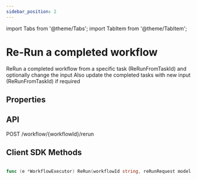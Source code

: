 ```yaml
---
sidebar_position: 2
---
```


import Tabs from '@theme/Tabs';
import TabItem from '@theme/TabItem';

# Re-Run a completed workflow
ReRun a completed workflow from a specific task (ReRunFromTaskId) and optionally change the input
Also update the completed tasks with new input (ReRunFromTaskId) if required

## Properties

## API
POST /workflow/{workflowId}/rerun

## Client SDK Methods

<Tabs>
<TabItem value="Java" label="Java">

```java

```

</TabItem>
<TabItem value="Golang" label="Golang">

```go
func (e *WorkflowExecutor) ReRun(workflowId string, reRunRequest model.RerunWorkflowRequest) (id string, error error)
```

</TabItem>
<TabItem value="Python" label="Python">

```python

```

</TabItem>
<TabItem value="CSharp" label="CSharp">

```csharp

```

</TabItem>
<TabItem value="Javascript" label="Javascript">

```javascript

```

</TabItem>
<TabItem value="Clojure" label="Clojure">

```clojure

```

</TabItem>
</Tabs>